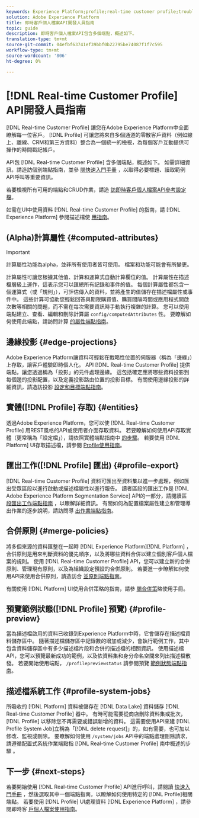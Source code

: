 ```yaml
---
keywords: Experience Platform;profile;real-time customer profile;troubleshooting;API;unified profile;Unified Profile;unified;Profile;rtcp;enable profile;Enable profile
solution: Adobe Experience Platform
title: 即時客戶個人檔案API開發人員指南
topic: guide
description: 即時客戶個人檔案API包含多個端點，概述如下。
translation-type: tm+mt
source-git-commit: 04efbf63741ef39bbf0b22795be74087f1f7c595
workflow-type: tm+mt
source-wordcount: '806'
ht-degree: 0%

---
```



# [!DNL Real-time Customer Profile] API開發人員指南

[!DNL Real-time Customer Profile] 讓您在Adobe Experience Platform中全面瞭解每一位客戶。 [!DNL Profile] 可讓您將來自多個通道的零散客戶資料（例如線上、離線、CRM和第三方資料）整合為一個統一的檢視，為每個客戶互動提供可操作的時間戳記帳戶。

API包 [!DNL Real-time Customer Profile] 含多個端點，概述如下。 如需詳細資訊，請造訪個別端點指南，並參 [閱快速入門手冊](getting-started.md) ，以取得必要標題、讀取範例API呼叫等重要資訊。

若要檢視所有可用的端點和CRUD作業，請造 [訪即時客戶個人檔案API參考設定檔](https://www.adobe.io/apis/experienceplatform/home/api-reference.html#!acpdr/swagger-specs/real-time-customer-profile.yaml)。

如需在UI中使用資料 [!DNL Real-time Customer Profile] 的指南，請 [!DNL Experience Platform] 參閱描述檔使 [用指南](../ui/user-guide.md)。

## (Alpha)計算屬性 {#computed-attributes}

>[!IMPORTANT]
>
>計算屬性功能為alpha，並非所有使用者皆可使用。 檔案和功能可能會有所變更。

計算屬性可讓您根據其他值、計算和運算式自動計算欄位的值。 計算屬性在描述檔層級上運作，這表示您可以匯總所有記錄和事件的值。 每個計算屬性都包含一個運算式（或「規則」），可評估傳入的資料，並將產生的值儲存在描述檔屬性或事件中。 這些計算可協助您輕鬆回答與期限購買值、購買間隔時間或應用程式開啟次數等相關的問題，而不需在每次需要資訊時手動執行複雜的計算。 您可以使用端點建立、查看、編輯和刪除計算屬 `config/computedAttributes` 性。 要瞭解如何使用此端點，請訪問計算 [的屬性端點指南](computed-attributes.md)。

## 邊緣投影 {#edge-projections}

Adobe Experience Platform讓資料可輕鬆在戰略性位置的伺服器（稱為「邊緣」）上存取，讓客戶體驗即時個人化。 API [!DNL Real-time Customer Profile] 提供端點，讓您透過稱為「投影」的元件處理邊緣。 這包括確定應將哪些資料投影到每個邊的投影配置，以及定義投影路由位置的投影目標。 有關使用邊緣投影的詳細資訊，請造訪投影 [設定和目標端點指南](edge-projections.md)。

## 實體([!DNL Profile] 存取) {#entities}

透過Adobe Experience Platform，您可以使 [!DNL Real-time Customer Profile] 用REST風格的API或使用者介面存取資料。 若要瞭解如何使用API存取實體（更常稱為「設定檔」），請依照實體端點指南中 [的步驟](entities.md)。 若要使用 [!DNL Platform] UI存取描述檔，請參閱 [Profile使用指南](../ui/user-guide.md)。

## 匯出工作([!DNL Profile] 匯出) {#profile-export}

[!DNL Real-time Customer Profile] 資料可匯出至資料集以進一步處理，例如匯出受眾區段以進行啟動或描述檔屬性以進行報告。 讀者區段的匯出工作是 [!DNL Adobe Experience Platform Segmentation Service] API的一部分，請閱讀區 [段匯出工作端點指南](../../profile/api/export-jobs.md) ，以瞭解詳細資訊。 有關如何為配置檔案屬性建立和管理導出作業的逐步說明，請訪問導 [出作業端點指南](export-jobs.md)。

## 合併原則 {#merge-policies}

將多個來源的資料匯整在一起時 [!DNL Experience Platform][!DNL Platform] ，合併原則是用來判斷資料的優先順序，以及將哪些資料合併以建立個別客戶個人檔案的規則。 使用 [!DNL Real-time Customer Profile] API，您可以建立新的合併原則、管理現有原則，以及為組織設定預設的合併原則。 若要進一步瞭解如何使用API來使用合併原則，請造訪合 [並原則端點指南](merge-policies.md)。

有關使用 [!DNL Platform] UI使用合併策略的指南，請參 [閱合併策](../ui/merge-policies.md)略使用手冊。

## 預覽範例狀態([!DNL Profile] 預覽) {#profile-preview}

當為描述檔啟用的資料已收錄到Experience Platform中時，它會儲存在描述檔資料儲存區中。 隨著描述檔儲存區中記錄數的增加或減少，會執行範例工作，其中包含資料儲存區中有多少描述檔片段和合併的描述檔的相關資訊。 使用描述檔API，您可以預覽最新成功的範例，以及依資料集和身分命名空間來列出描述檔散發。 若要開始使用端點， `/profilepreviewstatus` 請參閱預覽 [範例狀態端點指南](preview-sample-status.md)。

## 描述檔系統工作 {#profile-system-jobs}

所吸收的 [!DNL Platform] 資料被儲存在 [!DNL Data Lake] 資料儲存 [!DNL Real-time Customer Profile] 器中。 有時可能需要從商店刪除資料集或批次， [!DNL Profile] 以移除您不再需要或錯誤新增的資料。 這需要使用API來建 [!DNL Profile System Job]立稱為「[!DNL delete request]」的，如有需要，也可加以修改、監視或刪除。 要瞭解如何使用 `/system/jobs` API中的端點處理刪除請求，請遵循配置式系統作業端點指 [!DNL Real-time Customer Profile] 南中概述的步驟 [](profile-system-jobs.md)。

## 下一步 {#next-steps}

若要開始使用 [!DNL Real-time Customer Profile] API進行呼叫，請閱讀 [快速入門手冊](getting-started.md) ，然後選取其中一個端點指南，以瞭解如何使用特定的 [!DNL Profile]相關端點。 若要使用 [!DNL Profile] UI處理資料 [!DNL Experience Platform] ，請參閱即時客 [戶個人檔案使用指南](../ui/user-guide.md)。
